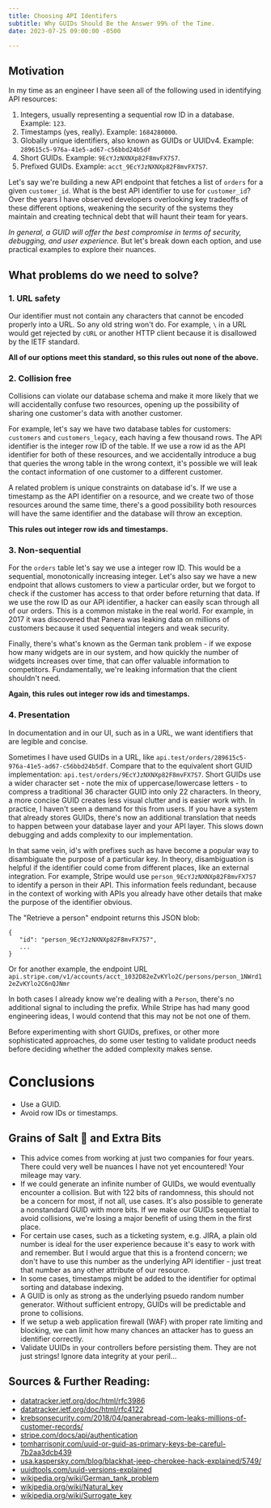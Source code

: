 ```yaml
--- 
title: Choosing API Identifers 
subtitle: Why GUIDs Should Be the Answer 99% of the Time.  
date: 2023-07-25 09:00:00 -0500

---
```


## Motivation

In my time as an engineer I have seen all of the following used in
identifying API resources: 
1. Integers, usually representing a
sequential row ID in a database. Example: `123`.  
2. Timestamps
(yes, really). Example: `1684280000`.  
3. Globally unique
identifiers, also known as GUIDs or UUIDv4. Example:
`289615c5-976a-41e5-ad67-c56bbd24b5df` 
4. Short GUIDs. Example:
`9EcYJzNXNXp82F8mvFX7S7`.  
5. Prefixed GUIDs. Example:
`acct_9EcYJzNXNXp82F8mvFX7S7`.


Let's say we're building a new API endpoint that fetches a list of
`orders` for a given `customer_id`. What is the best API
identifier to use for `customer_id`? Over the years I have
observed developers overlooking key tradeoffs of these different
options, weakening the security of the systems they maintain and
creating technical debt that will haunt their team for years. 

*In general, a GUID will offer the best compromise in terms of
security, debugging, and user experience.* But let's break down
each option, and use practical examples to explore their nuances.

## What problems do we need to solve?

### 1. URL safety

Our identifier must not contain any characters that cannot be
encoded properly into a URL. So any old string won't do. For
example, `\` in a URL would get rejected by `cURL` or another HTTP
client because it is disallowed by the IETF standard. 

**All of our options meet this standard, so this rules out none of
the above.**

### 2. Collision free

Collisions can violate our database schema and make it more likely
that we will accidentally confuse two resources, opening up the
possibility of sharing one customer's data with another customer. 

For example, let's say we have two database tables for customers:
`customers` and `customers_legacy`, each having a few thousand
rows. The API identifier is the integer row ID of the table. If we
use a row id as the API identifier for both of these resources,
and we accidentally introduce a bug that queries the wrong table
in the wrong context, it's possible we will leak the contact
information of one customer to a different customer. 

A related problem is unique constraints on database id's. If we
use a timestamp as the API identifier on a resource, and we create
two of those resources around the same time, there's a good
possibility both resources will have the same identifier and the
database will throw an exception.


**This rules out integer row ids and timestamps.**

### 3. Non-sequential

For the `orders` table let's say we use a integer row ID. This
would be a sequential, monotonically increasing integer. Let's
also say we have a new endpoint that allows customers to view a
particular order, but we forgot to check if the customer has
access to that order before returning that data.  If we use the
row ID as our API identifier, a hacker can easily scan through all
of our orders. This is a common mistake in the real world. For
example, in 2017 it was discovered that Panera was leaking data on
millions of customers because it used sequential integers and weak
security.

Finally, there's what's known as the German tank problem - if we
expose how many widgets are in our system, and how quickly the
number of widgets increases over time, that can offer valuable
information to competitors.  Fundamentally, we're leaking
information that the client shouldn't need. 

**Again, this rules out integer row ids and timestamps.**

### 4. Presentation

In documentation and in our UI, such as in a URL, we want
identifiers that are legible and concise.

Sometimes I have used GUIDs in a URL, like
`api.test/orders/289615c5-976a-41e5-ad67-c56bbd24b5df`. Compare
that to the equivalent short GUID implementation:
`api.test/orders/9EcYJzNXNXp82F8mvFX7S7`. Short GUIDs use a wider
character set - note the mix of uppercase/lowercase letters - to
compress a traditional 36 character GUID into only 22 characters.
In theory, a more concise GUID creates less visual clutter and is
easier work with. In practice, I haven't seen a demand for this
from users. If you have a system that already stores GUIDs,
there's now an additional translation that needs to happen between
your database layer and your API layer. This slows down debugging
and adds complexity to our implementation.

In that same vein, id's with prefixes such as have become a
popular way to disambiguate the purpose of a particular key. In
theory, disambiguation is helpful if the identifier could come
from different places, like an external integration.  For example,
Stripe would use `person_9EcYJzNXNXp82F8mvFX7S7` to identify a
person in their API. This information feels redundant, because in
the context of working with APIs you already have other details
that make the purpose of the identifier obvious. 

The "Retrieve a person" endpoint returns this JSON blob:

``` 
{ 
   "id": "person_9EcYJzNXNXp82F8mvFX7S7", 
   ...  
} 
```

Or for another example, the endpoint URL
`api.stripe.com/v1/accounts/acct_1032D82eZvKYlo2C/persons/person_1NWrd12eZvKYlo2C6nQJNmr`

In both cases I already know we're dealing with a `Person`,
there's no additional signal to including the prefix. While Stripe
has had many good engineering ideas, I would contend that this may
not be not one of them.

Before experimenting with short GUIDs, prefixes, or other more
sophisticated approaches, do some user testing to validate product
needs before deciding whether the added complexity makes sense.

# Conclusions

- Use a GUID.
- Avoid row IDs or timestamps.

## Grains of Salt 🧂 and Extra Bits
- This advice comes from working at just two companies for four
  years. There could very well be nuances I have not yet 
  encountered! Your mileage may vary.
- If we could generate an infinite number of GUIDs, we would
  eventually encounter a collision. But with 122 bits of
randomness, this should not be a concern for most, if not all, use
cases. It's also possible to generate a nonstandard GUID with more
bits. If we make our GUIDs sequential to avoid collisions, we're
losing a major benefit of using them in the first place. 
- For certain use cases, such as a ticketing system, e.g. JIRA, a
  plain old number is ideal for the user experience because it's
easy to work with and remember. But I would argue that this is a
frontend concern; we don't have to use this number as the
underlying API identifier - just treat that number as any other
attribute of our resource.
- In some cases, timestamps might be added to the identifier for
  optimal sorting and database indexing. 
- A GUID is only as strong as the underlying psuedo random number
  generator. Without sufficient entropy, GUIDs will be predictable
and prone to collisions.
- If we setup a web application firewall (WAF) with proper rate
  limiting and blocking, we can limit how many chances an attacker
has to guess an identifier correctly.
- Validate UUIDs in your controllers before persisting them. They
  are not just strings! Ignore data integrity at your peril...

## Sources & Further Reading:
- [datatracker.ietf.org/doc/html/rfc3986](datatracker.ietf.org/doc/html/rfc3986)
- [datatracker.ietf.org/doc/html/rfc4122](datatracker.ietf.org/doc/html/rfc4122)
- [krebsonsecurity.com/2018/04/panerabread-com-leaks-millions-of-customer-records/](krebsonsecurity.com/2018/04/panerabread-com-leaks-millions-of-customer-records/)
- [stripe.com/docs/api/authentication](stripe.com/docs/api/authentication)
- [tomharrisonjr.com/uuid-or-guid-as-primary-keys-be-careful-7b2aa3dcb439](tomharrisonjr.com/uuid-or-guid-as-primary-keys-be-careful-7b2aa3dcb439)
- [usa.kaspersky.com/blog/blackhat-jeep-cherokee-hack-explained/5749/](usa.kaspersky.com/blog/blackhat-jeep-cherokee-hack-explained/5749/)
- [uuidtools.com/uuid-versions-explained](uuidtools.com/uuid-versions-explained)
- [wikipedia.org/wiki/German_tank_problem](wikipedia.org/wiki/German_tank_problem)
- [wikipedia.org/wiki/Natural_key](wikipedia.org/wiki/Natural_key)
- [wikipedia.org/wiki/Surrogate_key](wikipedia.org/wiki/Surrogate_key)
